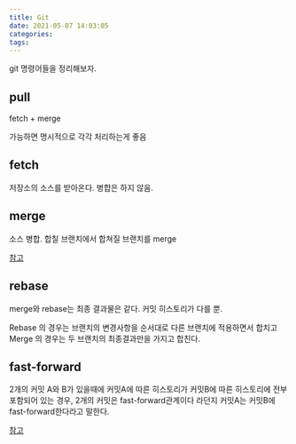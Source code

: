 ```yaml
---
title: Git
date: 2021-05-07 14:03:05
categories:
tags:
---
```


git 명령어들을 정리해보자.

## pull

fetch + merge

가능하면 명시적으로 각각 처리하는게 좋음

## fetch

저장소의 소스를 받아온다. 병합은 하지 않음.

## merge

소스 병합.
합칠 브랜치에서 합쳐질 브랜치를 merge

[참고](https://git-scm.com/book/ko/v2/Git-%EB%B8%8C%EB%9E%9C%EC%B9%98-%EB%B8%8C%EB%9E%9C%EC%B9%98%EC%99%80-Merge-%EC%9D%98-%EA%B8%B0%EC%B4%88#_basic_merging)

## rebase

merge와 rebase는 최종 결과물은 같다. 커밋 히스토리가 다를 뿐.

Rebase 의 경우는 브랜치의 변경사항을 순서대로 다른 브랜치에 적용하면서 합치고 Merge 의 경우는 두 브랜치의 최종결과만을 가지고 합친다.

## fast-forward

2개의 커밋 A와 B가 있을때에 커밋A에 따른 히스토리가 커밋B에 따른 히스토리에 전부 포함되어 있는 경우,
2개의 커밋은 fast-forward관계이다 라던지 커밋A는 커밋B에 fast-forward한다라고 말한다.

[참고](https://git-scm.com/book/ko/v2/Git-%EB%B8%8C%EB%9E%9C%EC%B9%98-Rebase-%ED%95%98%EA%B8%B0)
